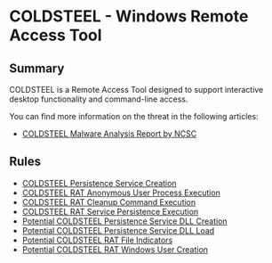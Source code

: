 # COLDSTEEL - Windows Remote Access Tool

## Summary

COLDSTEEL is a Remote Access Tool designed to support interactive desktop functionality and command-line access.

You can find more information on the threat in the following articles:

- [COLDSTEEL Malware Analysis Report by NCSC](https://www.ncsc.gov.uk/static-assets/documents/malware-analysis-reports/cold-steel/NCSC-MAR-Cold-Steel.pdf)

## Rules

- [COLDSTEEL Persistence Service Creation](./win_system_malware_coldsteel_persistence_service.yml)
- [COLDSTEEL RAT Anonymous User Process Execution](./proc_creation_win_malware_coldsteel_anonymous_process.yml)
- [COLDSTEEL RAT Cleanup Command Execution](./proc_creation_win_malware_coldsteel_cleanup.yml)
- [COLDSTEEL RAT Service Persistence Execution](./proc_creation_win_malware_coldsteel_service_persistence.yml)
- [Potential COLDSTEEL Persistence Service DLL Creation](./file_event_win_malware_coldsteel_service_dll_creation.yml)
- [Potential COLDSTEEL Persistence Service DLL Load](./image_load_malware_coldsteel_persistence_service_dll.yml)
- [Potential COLDSTEEL RAT File Indicators](./file_event_win_malware_coldsteel_renamed_cmd.yml)
- [Potential COLDSTEEL RAT Windows User Creation](./registry_set_malware_coldsteel_created_users.yml)
